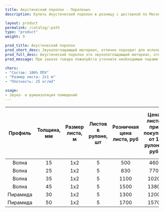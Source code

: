 ```yaml
---
title: Акустический поролон - Поролоныч
description: Купить Акустический поролон в розницу с доставкой по Москве.

layout: product
permalink: /catalog/:path
type: "product"
weight: 9

prod_title: Акустический поролон
prod_short_desc: Звукопоглащающий материал, отлично подходит для использования в качестве шумоизоляции.
prod_full_desc: Акустический поролон это звукопоглащающий материал, отлично подходит для использования в качестве шумоизоляции в помещениях звукозаписи, музыкальных студиях и комнатах с домашним кинотеатром.
prod_message: При заказе товара пожалуйста уточните необходимые параметры (профиль, толщина и количество листов).

chars:
- "Состав: 100% ППУ"
- "Размер листа: 2х1 м"
- "Плотность: 25 кг/м3"

usage:
- Звуко- и шумоизоляция помещений
---
```


| Профиль | Толщина, мм | Размер листа, м | Листов в рулоне, шт | Розничная цена листа, руб | Цена листа при покупке от 1 рулона, руб | Оптовая цена листа при покупке от 20000 руб. |
|:-----------:|:-----------:|:---------------:|:-------------------:|:---------------------------:|:-----------------------------------------:|:----------------------------------------------:|
|Волна|15|1x2|5|500|460|420|
|Волна|25|1x2|5|830|770|700|
|Волна|35|1x2|5|1100|1020|930|
|Волна|45|1x2|5|1500|1380|1260|
|Пирамида|30|1x2|5|1300|1200|1100|
|Пирамида|50|1x2|5|1700|1570|1430|

